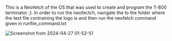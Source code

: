This is a Neofetch of the OS that was used to create and program the T-800 terminator ;). 
In order to run the neofectch, navigate the to the folder where the text file contraining the logo is
and then run the neofetch command given in runfile_command.txt

![Screenshot from 2024-04-27 01-52-51](https://github.com/tehr3emqas1m/Cyberdyne-Systems-Neofetch/assets/139466169/6b73a8d1-1b63-488b-abf9-450a866081ba)
